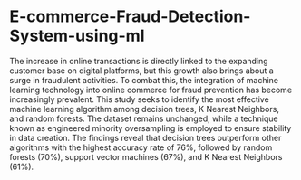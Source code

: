 # E-commerce-Fraud-Detection-System-using-ml

The increase in online transactions is directly linked to the expanding customer base on digital platforms, but this growth also brings about a surge in fraudulent activities. To combat this, the integration of machine learning technology into online commerce for fraud prevention has become increasingly prevalent. This study seeks to identify the most effective machine learning algorithm among decision trees, K Nearest Neighbors, and random forests. The dataset remains unchanged, while a technique known as engineered minority oversampling is employed to ensure stability in data creation. The findings reveal that decision trees outperform other algorithms with the highest accuracy rate of 76%, followed by random forests (70%), support vector machines (67%), and K Nearest Neighbors (61%).
